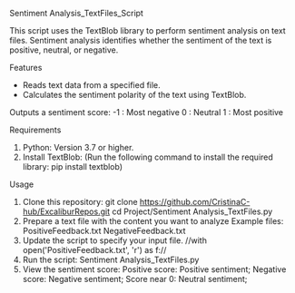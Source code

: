 Sentiment Analysis_TextFiles_Script

This script uses the TextBlob library to perform sentiment analysis on text files. 
Sentiment analysis identifies whether the sentiment of the text is positive, neutral, or negative.

Features
* Reads text data from a specified file.
* Calculates the sentiment polarity of the text using TextBlob.
  
Outputs a sentiment score:
-1 : Most negative
 0 : Neutral
 1 : Most positive
 
Requirements
1. Python: Version 3.7 or higher.
2. Install TextBlob:
   (Run the following command to install the required library: pip install textblob)
   
Usage
1. Clone this repository:
   git clone https://github.com/CristinaC-hub/ExcaliburRepos.git 
   cd Project/Sentiment Analysis_TextFiles.py
2. Prepare a text file with the content you want to analyze
   Example files:
   PositiveFeedback.txt
   NegativeFeedback.txt
3. Update the script to specify your input file.
   //with open('PositiveFeedback.txt', 'r') as f://
4. Run the script: Sentiment Analysis_TextFiles.py
5. View the sentiment score:
   Positive score: Positive sentiment;
   Negative score: Negative sentiment;
   Score near 0: Neutral sentiment;
